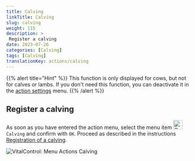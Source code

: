 ```yaml
---
title: Calving
linkTitle: Calving
slug: calving
weight: 115
description: >
 Register a calving
date: 2023-07-26
categories: [Calving]
tags: [Calving]
translationKey: actions/calving
---
```

{{% alert title="Hint" %}}
This function is only displayed for cows, but not for calves or lambs.
If you don't need this function, you can deactivate it in the [action settings](../setting/) menu.
{{% /alert %}}

## Register a calving

As soon as you have entered the action menu, select the menu item <img src="/icons/actions/calving.svg" width="25" align="bottom" alt="Calving"  alt="Calving"/> `Calving` and confirm with `OK`. Proceed as described in the instructions [Registration of a calving](/en/docs/new/calving/).

   ![VitalControl: Menu Actions Calving](../images/calving.png "Calving")
